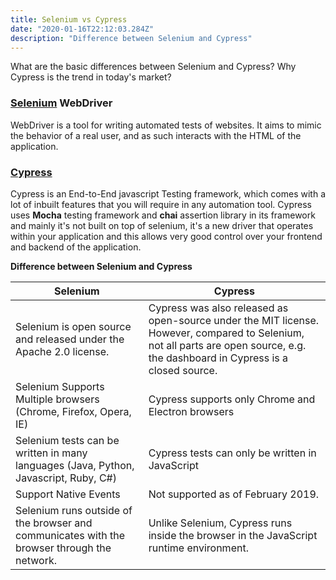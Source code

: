 ```yaml
---
title: Selenium vs Cypress
date: "2020-01-16T22:12:03.284Z"
description: "Difference between Selenium and Cypress"
---
```


What are the basic differences between Selenium and Cypress? Why Cypress is the trend in today's market?
 
### [Selenium](https://selenium.dev/) WebDriver
WebDriver is a tool for writing automated tests of websites. It aims to mimic the behavior of a real user, and as such interacts with the HTML of the application.

### [Cypress](https://cypress.io)

Cypress is an End-to-End javascript Testing framework, which comes with a lot of inbuilt features that you will require in any automation tool. Cypress uses **Mocha** testing framework and **chai** assertion library in its framework and mainly it's not built on top of selenium, it's a new driver that operates within your application and this allows very good control over your frontend and backend of the application.
 
**Difference between Selenium and Cypress**
 
| Selenium | Cypress |
|--|--|
| Selenium is open source and released under the Apache 2.0 license. | Cypress was also released as open-source under the MIT license. However, compared to Selenium, not all parts are open source, e.g. the dashboard in Cypress is a closed source. |
| Selenium Supports Multiple browsers (Chrome, Firefox, Opera, IE) | Cypress supports only Chrome and Electron browsers |
| Selenium tests can be written in many languages (Java, Python, Javascript, Ruby, C#) | Cypress tests can only be written in JavaScript |
| Support Native Events | Not supported as of February 2019. |
| Selenium runs outside of the browser and communicates with the browser through the network. | Unlike Selenium, Cypress runs inside the browser in the JavaScript runtime environment. |